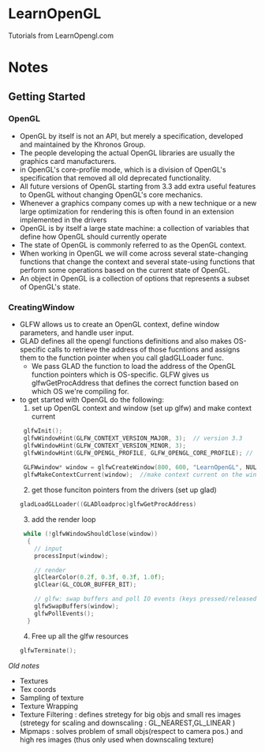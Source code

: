 # LearnOpenGL
Tutorials from LearnOpengl.com

# Notes
## Getting Started

### OpenGL
* OpenGL by itself is not an API, but merely a specification, developed and maintained by the Khronos Group.
* The people developing the actual OpenGL libraries are usually the graphics card manufacturers.
* in OpenGL's core-profile mode, which is a division of OpenGL's specification that removed all old deprecated functionality.
* All future versions of OpenGL starting from 3.3 add extra useful features to OpenGL without changing OpenGL's core mechanics.
* Whenever a graphics company comes up with a new technique or a new large optimization for rendering this is often found in an extension implemented in the drivers
* OpenGL is by itself a large state machine: a collection of variables that define how OpenGL should currently operate
* The state of OpenGL is commonly referred to as the OpenGL context.
* When working in OpenGL we will come across several state-changing functions that change the context and several state-using functions that perform some operations based on the current state of OpenGL.
* An object in OpenGL is a collection of options that represents a subset of OpenGL's state.

### CreatingWindow
* GLFW allows us to create an OpenGL context, define window parameters, and handle user input.
* GLAD defines all the opengl functions definitions and also makes OS-specific calls to retrieve the address of those fucntions and assigns them to the function pointer when you call gladGLLoader func.
  * We pass GLAD the function to load the address of the OpenGL function pointers which is OS-specific. GLFW gives us glfwGetProcAddress that defines the correct function based on which OS we're compiling for.
* to get started with OpenGL do the following:
  1. set up OpenGL context and window (set up glfw) and make context current
   ``` C++
    glfwInit();
    glfwWindowHint(GLFW_CONTEXT_VERSION_MAJOR, 3);  // version 3.3
    glfwWindowHint(GLFW_CONTEXT_VERSION_MINOR, 3);
    glfwWindowHint(GLFW_OPENGL_PROFILE, GLFW_OPENGL_CORE_PROFILE); // core profile
    
    GLFWwindow* window = glfwCreateWindow(800, 600, "LearnOpenGL", NULL, NULL); //window and context
    glfwMakeContextCurrent(window);  //make context current on the window
   ```
  2. get those funciton pointers from the drivers (set up glad)
    ``` C++
    gladLoadGLLoader((GLADloadproc)glfwGetProcAddress)
    ```
  3. add the render loop 
    ``` C++
     while (!glfwWindowShouldClose(window))
      {
        // input
        processInput(window);

        // render
        glClearColor(0.2f, 0.3f, 0.3f, 1.0f);
        glClear(GL_COLOR_BUFFER_BIT);

        // glfw: swap buffers and poll IO events (keys pressed/released, mouse moved etc.)
        glfwSwapBuffers(window);
        glfwPollEvents();
      }

    ```
  4. Free up all the glfw resources
    ``` C++
    glfwTerminate();
    ```




*Old notes*
* Textures
* Tex coords
* Sampling of texture
* Texture Wrapping
* Texture Filtering : defines stretegy for big objs and small res images (stretegy for scaling and downscaling : GL_NEAREST,GL_LINEAR )
* Mipmaps : solves problem of small objs(respect to camera pos.) and high res images (thus only used when downscaling texture)
